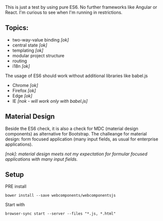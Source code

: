 This is just a test by using pure ES6. No further frameworks like Angular or React.
I'm curious to see when I'm running in restrictions.

## Topics: 

- two-way-value binding *[ok]*
- central state *[ok]*
- templating *[ok]*
- modular project structure
- routing
- i18n *[ok]*

The usage of ES6 should work without additional libraries like babel.js

- Chrome *[ok]*
- Firefox *[ok]*
- Edge *[ok]*
- IE *[nok - will work only with babel.js]*


## Material Design

Beside the ES6 check, it is also a check for MDC (material design components) as alternative for Bootstrap.
The challeange for material design: form focused application (many input fields, as usual for enterprise applications).

*[nok]: material design meets not my expectation for formular focused applications with many input fields.*


## Setup 

PRE install

    bower install --save webcomponents/webcomponentsjs
 
Start with 

    browser-sync start --server --files "*.js, *.html"